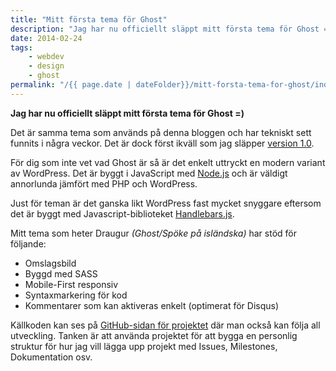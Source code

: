```yaml
---
title: "Mitt första tema för Ghost"
description: "Jag har nu officiellt släppt mitt första tema för Ghost =)"
date: 2014-02-24
tags:
    - webdev
    - design
    - ghost
permalink: "/{{ page.date | dateFolder}}/mitt-forsta-tema-for-ghost/index.html"  
---
```


**Jag har nu officiellt släppt mitt första tema för Ghost =)**

Det är samma tema som används på denna bloggen och har tekniskt sett funnits i några veckor. Det är dock först ikväll som jag släpper [version 1.0](https://github.com/reedyn/Draugur/releases/tag/1.0).

För dig som inte vet vad Ghost är så är det enkelt uttryckt en modern variant av WordPress. Det är byggt i JavaScript med [Node.js](http://nodejs.org/) och är väldigt annorlunda jämfört med PHP och WordPress.

Just för teman är det ganska likt WordPress fast mycket snyggare eftersom det är byggt med Javascript-biblioteket [Handlebars.js](http://handlebarsjs.com/).

Mitt tema som heter Draugur _(Ghost/Spöke på isländska)_ har stöd för följande:

* Omslagsbild
* Byggd med SASS
* Mobile-First responsiv
* Syntaxmarkering för kod
* Kommentarer som kan aktiveras enkelt (optimerat för Disqus)

Källkoden kan ses på [GitHub-sidan för projektet](https://github.com/reedyn/Draugur/) där man också kan följa all utveckling. Tanken är att använda projektet för att bygga en personlig struktur för hur jag vill lägga upp projekt med Issues, Milestones, Dokumentation osv.
